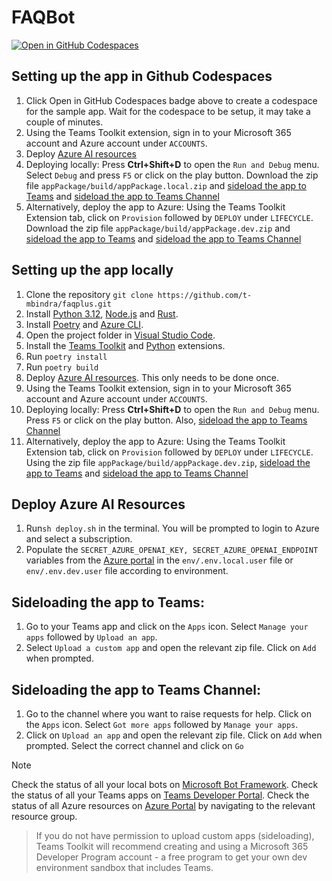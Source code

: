 # FAQBot

[![Open in GitHub Codespaces](https://github.com/codespaces/badge.svg)](https://github.com/codespaces/new?hide_repo_select=true&ref=main&repo=829777713&devcontainer_path=.devcontainer%2Fdevcontainer.json&resume=1)

<!-- @import "[TOC]" {cmd="toc" depthFrom=1 depthTo=6 orderedList=false} -->

<!-- code_chunk_output -->

## Setting up the app in Github Codespaces

1. Click Open in GitHub Codespaces badge above to create a codespace for the sample app. Wait for the codespace to be setup, it may take a couple of minutes.
2. Using the Teams Toolkit extension, sign in to your Microsoft 365 account and Azure account under ```ACCOUNTS```.
3. Deploy [Azure AI resources](#deploy-azure-ai-resources)
4. Deploying locally:
   Press **Ctrl+Shift+D** to open the ```Run and Debug``` menu. Select ```Debug``` and press ```F5``` or click on the play button.
   Download the zip file ```appPackage/build/appPackage.local.zip``` and [sideload the app to Teams](#sideloading-the-app-to-teams) and  [sideload the app to Teams Channel](#sideloading-the-app-to-teams-channel)
5. Alternatively, deploy the app to Azure:
   Using the Teams Toolkit Extension tab, click on ```Provision``` followed by ```DEPLOY``` under ```LIFECYCLE```.
   Download the zip file ```appPackage/build/appPackage.dev.zip``` and [sideload the app to Teams](#sideloading-the-app-to-teams) and  [sideload the app to Teams Channel](#sideloading-the-app-to-teams-channel)

## Setting up the app locally

1. Clone the repository
   ```git clone https://github.com/t-mbindra/faqplus.git```
2. Install [Python 3.12](https://www.python.org/downloads/), [Node.js](https://nodejs.org/) and [Rust](https://www.rust-lang.org/tools/install).
4. Install  [Poetry](https://python-poetry.org/docs/#installation) and [Azure CLI](https://learn.microsoft.com/en-us/cli/azure/install-azure-cli).
5. Open the project folder in [Visual Studio Code](https://code.visualstudio.com/download).
6. Install the [Teams Toolkit](https://marketplace.visualstudio.com/items?itemName=TeamsDevApp.ms-teams-vscode-extension) and [Python](https://marketplace.visualstudio.com/items?itemName=ms-python.python) extensions.
8. Run
   ```poetry install```
9. Run
   ```poetry build```
10. Deploy [Azure AI resources](#deploy-azure-ai-resources). This only needs to be done once.
11. Using the Teams Toolkit extension, sign in to your Microsoft 365 account and Azure account under ```ACCOUNTS```.
12. Deploying locally:
   Press **Ctrl+Shift+D** to open the ```Run and Debug``` menu. Press ```F5``` or click on the play button. Also, [sideload the app to Teams Channel](#sideloading-the-app-to-teams-channel)
14. Alternatively, deploy the app to Azure:
    Using the Teams Toolkit Extension tab, click on ```Provision``` followed by ```DEPLOY``` under ```LIFECYCLE```.
    Using the zip file ```appPackage/build/appPackage.dev.zip```, [sideload the app to Teams](#sideloading-the-app-to-teams) and [sideload the app to Teams Channel](#sideloading-the-app-to-teams-channel)

## Deploy Azure AI Resources
1. Run```sh deploy.sh``` in the terminal. You will be prompted to login to Azure and select a subscription.
3. Populate the ```SECRET_AZURE_OPENAI_KEY, SECRET_AZURE_OPENAI_ENDPOINT``` variables from the [Azure portal](https://ms.portal.azure.com/) in the ```env/.env.local.user``` file or ```env/.env.dev.user``` file according to environment.

## Sideloading the app to Teams:
1. Go to your Teams app and click on the ```Apps``` icon. Select ```Manage your apps``` followed by ```Upload an app```.
2. Select ```Upload a custom app``` and open the relevant zip file. Click on ```Add``` when prompted.

## Sideloading the app to Teams Channel:
1. Go to the channel where you want to raise requests for help. Click on the ```Apps``` icon. Select ```Got more apps``` followed by ```Manage your apps```.
2. Click on ```Upload an app``` and open the relevant zip file.  Click on ```Add``` when prompted. Select the correct channel and click on ```Go```

>[!Note]
> Check the status of all your local bots on [Microsoft Bot Framework](https://dev.botframework.com/bots).
> Check the status of all your Teams apps on [Teams Developer Portal](https://dev.teams.microsoft.com/apps).
> Check the status of all Azure resources on [Azure Portal](https://portal.azure.com/#home) by navigating to the relevant resource group.

> If you do not have permission to upload custom apps (sideloading), Teams Toolkit will recommend creating and using a Microsoft 365 Developer Program account - a free program to get your own dev environment sandbox that includes Teams.
